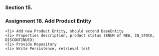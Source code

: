 ### Section 15. 
### Assignment 18. Add Product Entity 

    <li> Add new Product Entity, should extend BaseEntity
    <li> Properties description, product status (ENUM of NEW, IN_STOCK, DISCONTINUED)
    <li> Provide Repository
    <li> Write Persistence, retrieval test